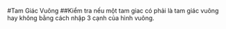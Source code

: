 #Tam Giác Vuông
##Kiểm tra nếu một tam giac có phải là tam giác vuông hay không bằng cách nhập 3 cạnh của hình vuông.
